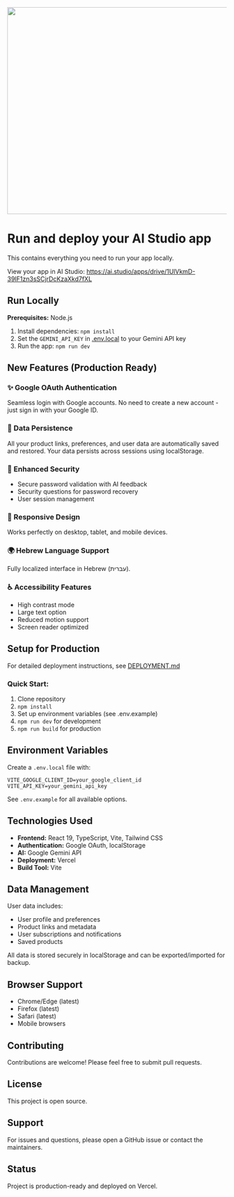 <div align="center">
<img width="1200" height="475" alt="GHBanner" src="https://github.com/user-attachments/assets/0aa67016-6eaf-458a-adb2-6e31a0763ed6" />
</div>

# Run and deploy your AI Studio app

This contains everything you need to run your app locally.

View your app in AI Studio: https://ai.studio/apps/drive/1UlVkmD-39IF1zn3sSCjrDcKzaXkd7fXL

## Run Locally

**Prerequisites:**  Node.js


1. Install dependencies:
   `npm install`
2. Set the `GEMINI_API_KEY` in [.env.local](.env.local) to your Gemini API key
3. Run the app:
   `npm run dev`


## New Features (Production Ready)

### ✨ Google OAuth Authentication
Seamless login with Google accounts. No need to create a new account - just sign in with your Google ID.

### 💾 Data Persistence
All your product links, preferences, and user data are automatically saved and restored. Your data persists across sessions using localStorage.

### 🔐 Enhanced Security
- Secure password validation with AI feedback
- Security questions for password recovery
- User session management

### 📱 Responsive Design
Works perfectly on desktop, tablet, and mobile devices.

### 🌍 Hebrew Language Support
Fully localized interface in Hebrew (עברית).

### ♿ Accessibility Features
- High contrast mode
- Large text option
- Reduced motion support
- Screen reader optimized

## Setup for Production

For detailed deployment instructions, see [DEPLOYMENT.md](./DEPLOYMENT.md)

### Quick Start:
1. Clone repository
2. `npm install`
3. Set up environment variables (see .env.example)
4. `npm run dev` for development
5. `npm run build` for production

## Environment Variables

Create a `.env.local` file with:
```
VITE_GOOGLE_CLIENT_ID=your_google_client_id
VITE_API_KEY=your_gemini_api_key
```

See `.env.example` for all available options.

## Technologies Used

- **Frontend:** React 19, TypeScript, Vite, Tailwind CSS
- **Authentication:** Google OAuth, localStorage
- **AI:** Google Gemini API
- **Deployment:** Vercel
- **Build Tool:** Vite

## Data Management

User data includes:
- User profile and preferences
- Product links and metadata
- User subscriptions and notifications
- Saved products

All data is stored securely in localStorage and can be exported/imported for backup.

## Browser Support

- Chrome/Edge (latest)
- Firefox (latest)
- Safari (latest)
- Mobile browsers

## Contributing

Contributions are welcome! Please feel free to submit pull requests.

## License

This project is open source.

## Support

For issues and questions, please open a GitHub issue or contact the maintainers.

## Status
Project is production-ready and deployed on Vercel.
